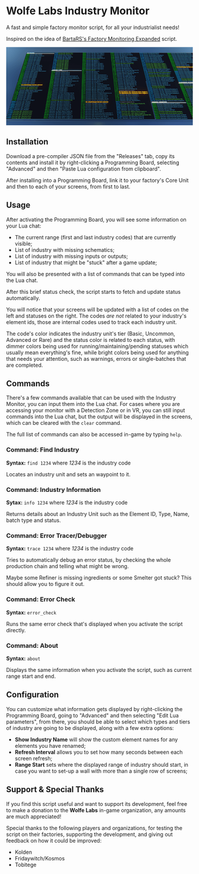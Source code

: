 # Wolfe Labs Industry Monitor

A fast and simple factory monitor script, for all your industrialist needs!

Inspired on the idea of [BartaRS's Factory Monitoring Expanded](https://github.com/BartasRS/Factory-Monitoring-Expanded) script.

![](screenshot.png)

## Installation

Download a pre-compiler JSON file from the "Releases" tab, copy its contents and install it by right-clicking a Programming Board, selecting "Advanced" and then "Paste Lua configuration from clipboard".

After installing into a Programming Board, link it to your factory's Core Unit and then to each of your screens, from first to last.

## Usage

After activating the Programming Board, you will see some information on your Lua chat:
- The current range (first and last industry codes) that are currently visible;
- List of industry with missing schematics;
- List of industry with missing inputs or outputs;
- List of industry that might be "stuck" after a game update;

You will also be presented with a list of commands that can be typed into the Lua chat.

After this brief status check, the script starts to fetch and update status automatically.

You will notice that your screens will be updated with a list of codes on the left and statuses on the right. The codes *are not* related to your industry's element ids, those are internal codes used to track each industry unit.

The code's color indicates the industry unit's tier (Basic, Uncommon, Advanced or Rare) and the status color is related to each status, with dimmer colors being used for running/maintaining/pending statuses which usually mean everything's fine, while bright colors being used for anything that needs your attention, such as warnings, errors or single-batches that are completed.

## Commands

There's a few commands available that can be used with the Industry Monitor, you can input them into the Lua chat. For cases where you are accessing your monitor with a Detection Zone or in VR, you can still input commands into the Lua chat, but the output will be displayed in the screens, which can be cleared with the `clear` command.

The full list of commands can also be accessed in-game by typing `help`.

### Command: Find Industry

**Syntax:** `find 1234` where *1234* is the industry code

Locates an industry unit and sets an waypoint to it.

### Command: Industry Information

**Sytax:** `info 1234` where *1234* is the industry code

Returns details about an Industry Unit such as the Element ID, Type, Name, batch type and status.

### Command: Error Tracer/Debugger

**Syntax:** `trace 1234` where *1234* is the industry code

Tries to automatically debug an error status, by checking the whole production chain and telling what might be wrong.

Maybe some Refiner is missing ingredients or some Smelter got stuck? This should allow you to figure it out.

### Command: Error Check

**Syntax:** `error_check`

Runs the same error check that's displayed when you activate the script directly.

### Command: About

**Syntax:** `about`

Displays the same information when you activate the script, such as current range start and end.

## Configuration

You can customize what information gets displayed by right-clicking the Programming Board, going to "Advanced" and then selecting "Edit Lua parameters", from there, you should be able to select which types and tiers of industry are going to be displayed, along with a few extra options:

- **Show Industry Name** will show the custom element names for any elements you have renamed;
- **Refresh Interval** allows you to set how many seconds between each screen refresh;
- **Range Start** sets where the displayed range of industry should start, in case you want to set-up a wall with more than a single row of screens;

## Support & Special Thanks

If you find this script useful and want to support its development, feel free to make a donation to the **Wolfe Labs** in-game organization, any amounts are much appreciated!

Special thanks to the following players and organizations, for testing the script on their factories, supporting the development, and giving out feedback on how it could be improved:

- Kolden
- Fridaywitch/Kosmos
- Tobitege